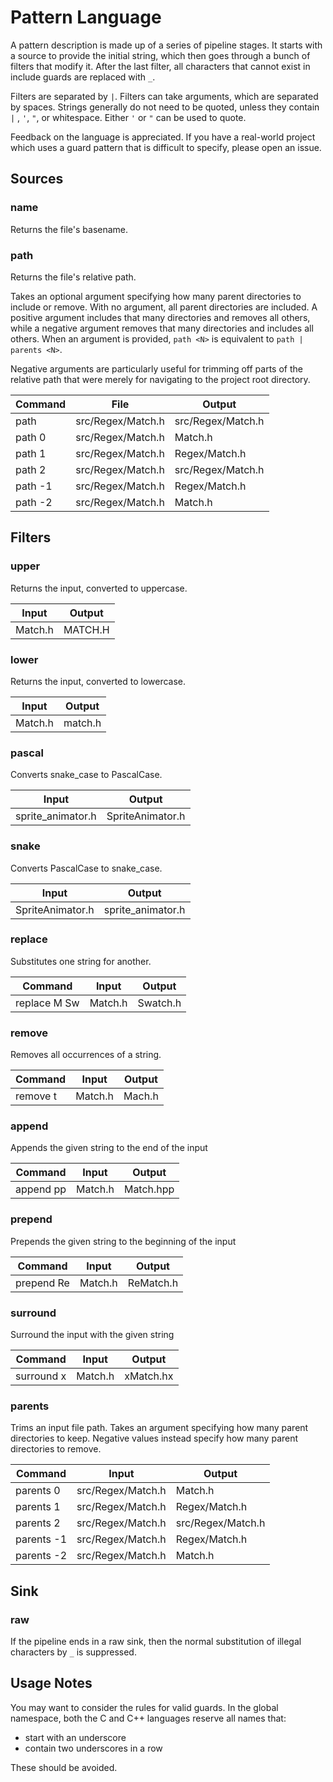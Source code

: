 # Pattern Language
A pattern description is made up of a series of pipeline stages. It starts with
a source to provide the initial string, which then goes through a bunch of
filters that modify it. After the last filter, all characters that cannot exist
in include guards are replaced with `_`.

Filters are separated by `|`. Filters can take arguments, which are separated
by spaces. Strings generally do not need to be quoted, unless they contain `|`
, `'`, `"`, or whitespace. Either `'` or `"` can be used to quote.

Feedback on the language is appreciated. If you have a real-world project which
uses a guard pattern that is difficult to specify, please open an issue.

## Sources
### name
Returns the file's basename.

### path
Returns the file's relative path.

Takes an optional argument specifying how many parent directories to include or
remove. With no argument, all parent directories are included. A positive
argument includes that many directories and removes all others, while a negative
argument removes that many directories and includes all others. When an
argument is provided, `path <N>` is equivalent to `path | parents <N>`.

Negative arguments are particularly useful for trimming off parts of the
relative path that were merely for navigating to the project root directory.

| Command |       File        |      Output       |
|---------|-------------------|-------------------|
| path    | src/Regex/Match.h | src/Regex/Match.h |
| path 0  | src/Regex/Match.h | Match.h           |
| path 1  | src/Regex/Match.h | Regex/Match.h     |
| path 2  | src/Regex/Match.h | src/Regex/Match.h |
| path -1 | src/Regex/Match.h | Regex/Match.h     |
| path -2 | src/Regex/Match.h | Match.h           |

## Filters
### upper
Returns the input, converted to uppercase.

|  Input  | Output  |
|---------|---------|
| Match.h | MATCH.H |

### lower
Returns the input, converted to lowercase.

|  Input  | Output  |
|---------|---------|
| Match.h | match.h |

### pascal
Converts snake_case to PascalCase.

|       Input       |      Output      |
|-------------------|------------------|
| sprite_animator.h | SpriteAnimator.h |

### snake
Converts PascalCase to snake_case.

|       Input      |      Output       |
|------------------|-------------------|
| SpriteAnimator.h | sprite_animator.h |

### replace
Substitutes one string for another.

|   Command    |  Input  |  Output  |
|--------------|---------|----------|
| replace M Sw | Match.h | Swatch.h |

### remove
Removes all occurrences of a string.

| Command  |  Input  | Output |
|----------|---------|--------|
| remove t | Match.h | Mach.h |

### append
Appends the given string to the end of the input

|  Command  |  Input  |  Output   |
|-----------|---------|-----------|
| append pp | Match.h | Match.hpp |

### prepend
Prepends the given string to the beginning of the input

|  Command   |  Input  |  Output   |
|------------|---------|-----------|
| prepend Re | Match.h | ReMatch.h |

### surround
Surround the input with the given string

|  Command   |  Input  |  Output   |
|------------|---------|-----------|
| surround x | Match.h | xMatch.hx |

### parents
Trims an input file path. Takes an argument specifying how many parent
directories to keep. Negative values instead specify how many parent
directories to remove.

|  Command   |       Input       |      Output       |
|------------|-------------------|-------------------|
| parents 0  | src/Regex/Match.h | Match.h           |
| parents 1  | src/Regex/Match.h | Regex/Match.h     |
| parents 2  | src/Regex/Match.h | src/Regex/Match.h |
| parents -1 | src/Regex/Match.h | Regex/Match.h     |
| parents -2 | src/Regex/Match.h | Match.h           |

## Sink
### raw
If the pipeline ends in a raw sink, then the normal substitution of illegal
characters by `_` is suppressed.

## Usage Notes
You may want to consider the rules for valid guards. In the global namespace,
both the C and C++ languages reserve all names that:
* start with an underscore
* contain two underscores in a row

These should be avoided.
